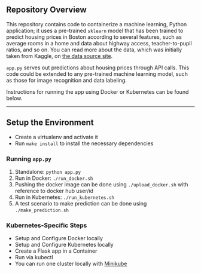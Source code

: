 
## Repository Overview

This repository contains code to containerize a machine learning, Python application; it uses a pre-trained `sklearn` model that has been trained to predict housing prices in Boston according to several features, such as average rooms in a home and data about highway access, teacher-to-pupil ratios, and so on. You can read more about the data, which was initially taken from Kaggle,
 on [the data source site](https://www.kaggle.com/c/boston-housing). 

`app.py` serves out predictions about housing prices through API calls. This code could be extended to any pre-trained machine learning model, such as those for image recognition and data labeling.

Instructions for running the app using Docker or Kubernetes can be found below.

---

## Setup the Environment

* Create a virtualenv and activate it
* Run `make install` to install the necessary dependencies

### Running `app.py`

1. Standalone:  `python app.py`
2. Run in Docker:  `./run_docker.sh`
3. Pushing the docker image can be done using `./upload_docker.sh` with reference to docker hub user/id
3. Run in Kubernetes:  `./run_kubernetes.sh`
4. A test scenario to make prediction can be done using `./make_prediction.sh`

### Kubernetes-Specific Steps

* Setup and Configure Docker locally
* Setup and Configure Kubernetes locally
* Create a Flask app in a Container
* Run via kubectl 
* You can run one cluster locally with [Minikube](https://kubernetes.io/docs/tasks/tools/install-minikube/)
